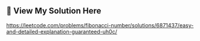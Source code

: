 ## 🔗 View My Solution Here
https://leetcode.com/problems/fibonacci-number/solutions/6871437/easy-and-detailed-explanation-guaranteed-uh0c/
